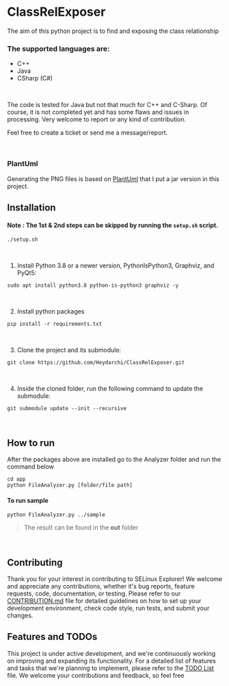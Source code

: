 # ClassRelExposer
The aim of this python project is to find and exposing the class relationship

### The supported languages are:
- C++
- Java 
- CSharp (C#)

<br/>

The code is tested for Java but not that much for C++ and C-Sharp. Of course, it is not completed yet and has some flaws and issues in processing. Very welcome to report or any kind of contribution.

Feel free to create a ticket or send me a message/report.

<br/>

### PlantUml

Generating the PNG files is based on [PlantUml](http://www.plantuml.com) that I put a jar version in this project.


## Installation
#### Note : The 1st & 2nd steps can be skipped by running the `setup.sh` script.
```
./setup.sh
```
&ensp;
1. Install Python 3.8 or a newer version, PythonIsPython3, Graphviz, and PyQt5:

```
sudo apt install python3.8 python-is-python3 graphviz -y
```
&ensp;

2. Install python packages

```
pip install -r requirements.txt
```
&ensp;

3. Clone the project and its submodule:

```
git clone https://github.com/Heydarchi/ClassRelExposer.git
```
&ensp;

4. Inside the cloned folder, run the following command to update the submodule:

```
git submodule update --init --recursive
```
<br/>

## **How to run**
After the packages above are installed go to the Analyzer folder and run the command below
```
cd app
python FileAnalyzer.py [folder/file path]
```
#### **To run sample** 

```
python FileAnalyzer.py ../sample
```

>The result can be found in the **out** folder

<br/>

## Contributing

Thank you for your interest in contributing to SELinux Explorer! We welcome and appreciate any contributions, whether it's bug reports, feature requests, code, documentation, or testing. Please refer to our [CONTRIBUTION.md](CONTRIBUTING.md) file for detailed guidelines on how to set up your development environment, check code style, run tests, and submit your changes.

## Features and TODOs

This project is under active development, and we're continuously working on improving and expanding its functionality. For a detailed list of features and tasks that we're planning to implement, please refer to the [TODO List](TODO.md) file. We welcome your contributions and feedback, so feel free
